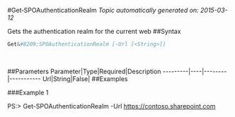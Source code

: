 #Get&#8209;SPOAuthenticationRealm
*Topic automatically generated on: 2015-03-12*

Gets the authentication realm for the current web
##Syntax
```powershell
Get&#8209;SPOAuthenticationRealm [-Url [<String>]]
```
&nbsp;

##Parameters
Parameter|Type|Required|Description
---------|----|--------|-----------
Url|String|False|
##Examples

###Example 1
    
PS:> Get-SPOAuthenticationRealm -Url https://contoso.sharepoint.com

